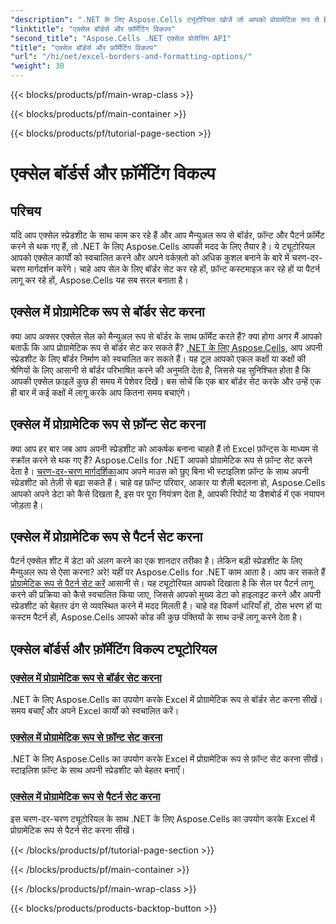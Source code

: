 ```yaml
---
"description": ".NET के लिए Aspose.Cells ट्यूटोरियल खोजें जो आपको प्रोग्रामेटिक रूप से Excel बॉर्डर, फ़ॉन्ट और पैटर्न सेट करना सिखाते हैं, जिससे समय की बचत होती है और आपकी स्प्रेडशीट में सुधार होता है।"
"linktitle": "एक्सेल बॉर्डर्स और फ़ॉर्मेटिंग विकल्प"
"second_title": "Aspose.Cells .NET एक्सेल प्रोसेसिंग API"
"title": "एक्सेल बॉर्डर्स और फ़ॉर्मेटिंग विकल्प"
"url": "/hi/net/excel-borders-and-formatting-options/"
"weight": 30
---
```


{{< blocks/products/pf/main-wrap-class >}}

{{< blocks/products/pf/main-container >}}

{{< blocks/products/pf/tutorial-page-section >}}

# एक्सेल बॉर्डर्स और फ़ॉर्मेटिंग विकल्प

## परिचय

यदि आप एक्सेल स्प्रेडशीट के साथ काम कर रहे हैं और आप मैन्युअल रूप से बॉर्डर, फ़ॉन्ट और पैटर्न फ़ॉर्मेट करने से थक गए हैं, तो .NET के लिए Aspose.Cells आपकी मदद के लिए तैयार है। ये ट्यूटोरियल आपको एक्सेल कार्यों को स्वचालित करने और अपने वर्कफ़्लो को अधिक कुशल बनाने के बारे में चरण-दर-चरण मार्गदर्शन करेंगे। चाहे आप सेल के लिए बॉर्डर सेट कर रहे हों, फ़ॉन्ट कस्टमाइज़ कर रहे हों या पैटर्न लागू कर रहे हों, Aspose.Cells यह सब सरल बनाता है।

## एक्सेल में प्रोग्रामेटिक रूप से बॉर्डर सेट करना

क्या आप अक्सर एक्सेल सेल को मैन्युअल रूप से बॉर्डर के साथ फ़ॉर्मेट करते हैं? क्या होगा अगर मैं आपको बताऊँ कि आप प्रोग्रामेटिक रूप से बॉर्डर सेट कर सकते हैं? [.NET के लिए Aspose.Cells](./setting-border/), आप अपनी स्प्रेडशीट के लिए बॉर्डर निर्माण को स्वचालित कर सकते हैं। यह टूल आपको एकल कक्षों या कक्षों की श्रेणियों के लिए आसानी से बॉर्डर परिभाषित करने की अनुमति देता है, जिससे यह सुनिश्चित होता है कि आपकी एक्सेल फ़ाइलें कुछ ही समय में पेशेवर दिखें। बस सोचें कि एक बार बॉर्डर सेट करके और उन्हें एक ही बार में कई कक्षों में लागू करके आप कितना समय बचाएंगे।

## एक्सेल में प्रोग्रामेटिक रूप से फ़ॉन्ट सेट करना

क्या आप हर बार जब आप अपनी स्प्रेडशीट को आकर्षक बनाना चाहते हैं तो Excel फ़ॉन्ट्स के माध्यम से स्क्रॉल करने से थक गए हैं? Aspose.Cells for .NET आपको प्रोग्रामेटिक रूप से फ़ॉन्ट सेट करने देता है। [चरण-दर-चरण मार्गदर्शिका](./setting-font/)आप अपने माउस को छुए बिना भी स्टाइलिश फ़ॉन्ट के साथ अपनी स्प्रेडशीट को तेज़ी से बढ़ा सकते हैं। चाहे वह फ़ॉन्ट परिवार, आकार या शैली बदलना हो, Aspose.Cells आपको अपने डेटा को कैसे दिखता है, इस पर पूरा नियंत्रण देता है, आपकी रिपोर्ट या डैशबोर्ड में एक नयापन जोड़ता है।

## एक्सेल में प्रोग्रामेटिक रूप से पैटर्न सेट करना

पैटर्न एक्सेल शीट में डेटा को अलग करने का एक शानदार तरीका है। लेकिन बड़ी स्प्रेडशीट के लिए मैन्युअल रूप से ऐसा करना? अरे! यहीं पर Aspose.Cells for .NET काम आता है। आप कर सकते हैं [प्रोग्रामेटिक रूप से पैटर्न सेट करें](./setting-pattern/) आसानी से। यह ट्यूटोरियल आपको दिखाता है कि सेल पर पैटर्न लागू करने की प्रक्रिया को कैसे स्वचालित किया जाए, जिससे आपको मुख्य डेटा को हाइलाइट करने और अपनी स्प्रेडशीट को बेहतर ढंग से व्यवस्थित करने में मदद मिलती है। चाहे वह विकर्ण धारियाँ हों, ठोस भरण हों या कस्टम पैटर्न हों, Aspose.Cells आपको कोड की कुछ पंक्तियों के साथ उन्हें लागू करने देता है।

## एक्सेल बॉर्डर्स और फ़ॉर्मेटिंग विकल्प ट्यूटोरियल
### [एक्सेल में प्रोग्रामेटिक रूप से बॉर्डर सेट करना](./setting-border/)
.NET के लिए Aspose.Cells का उपयोग करके Excel में प्रोग्रामेटिक रूप से बॉर्डर सेट करना सीखें। समय बचाएँ और अपने Excel कार्यों को स्वचालित करें।
### [एक्सेल में प्रोग्रामेटिक रूप से फ़ॉन्ट सेट करना](./setting-font/)
.NET के लिए Aspose.Cells का उपयोग करके Excel में प्रोग्रामेटिक रूप से फ़ॉन्ट सेट करना सीखें। स्टाइलिश फ़ॉन्ट के साथ अपनी स्प्रेडशीट को बेहतर बनाएँ।
### [एक्सेल में प्रोग्रामेटिक रूप से पैटर्न सेट करना](./setting-pattern/)
इस चरण-दर-चरण ट्यूटोरियल के साथ .NET के लिए Aspose.Cells का उपयोग करके Excel में प्रोग्रामेटिक रूप से पैटर्न सेट करना सीखें।

{{< /blocks/products/pf/tutorial-page-section >}}

{{< /blocks/products/pf/main-container >}}

{{< /blocks/products/pf/main-wrap-class >}}

{{< blocks/products/products-backtop-button >}}
